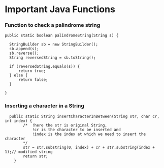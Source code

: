 # Important Java Functions

### Function to check a palindrome string 

    public static boolean palindromeString(String s) {

      StringBuilder sb = new StringBuilder();
      sb.append(s);
      sb.reverse();
      String reversedString = sb.toString();

      if (reversedString.equals(s)) {
          return true;
      } else {
          return false;
      }

    }

### Inserting a character in a String

      public static String insertCharacterInBetween(String str, char cr, int index) {
            /*  !here the str is original String,
                !cr is the character to be inserted and 
                !index is the index at which we need to insert the character 
            */
            str = str.substring(0, index) + cr + str.substring(index + 1);// modified string
            return str;
        }
